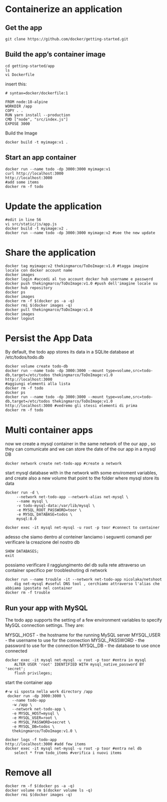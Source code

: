 # Containerize an application
## Get the app
```shell
git clone https://github.com/docker/getting-started.git
```
## Build the app’s container image
```shell
cd getting-started/app
ls
vi Dockerfile
```
insert this:
```shell
# syntax=docker/dockerfile:1
   
FROM node:18-alpine
WORKDIR /app
COPY . .
RUN yarn install --production
CMD ["node", "src/index.js"]
EXPOSE 3000
```
Build the Image
```shell
docker build -t myimage:v1 .
```
## Start an app container
```shell
docker run --name todo -dp 3000:3000 myimage:v1
curl http://localhost:3000
http://localhost:3000
#add some items
docker rm -f todo
```
# Update the application
```shell
#edit in line 56
vi src/static/js/app.js
docker build -t myimage:v2 .
docker run --name todo -dp 3000:3000 myimage:v2 #see the new update
```
# Share the application
```shell
docker tag myimage:v2 thekingmarco/ToDoImage:v1.0 #tagga imagine locale con docker account name
docker images
docker login #accedi al tuo account docker hub username e password
docker push thekingmarco/ToDoImage:v1.0 #push dell'imagine locale su docker hub repository
docker ps
docker images
docker rm -f $(docker ps -a -q)
docker rmi $(docker images -q)
docker pull thekingmarco/ToDoImage:v1.0
docker images
docker logout 
```
# Persist the App Data
By default, the todo app stores its data in a SQLite database at /etc/todos/todo.db
```shell
docker volume create todo-db
docker run --name todo -dp 3000:3000 --mount type=volume,src=todo-db,target=/etc/todos thekingmarco/ToDoImage:v1.0
http://localhost:3000 
#aggiungi elementi alla lista
docker rm -f todo
docker ps
docker run --name todo -dp 3000:3000 --mount type=volume,src=todo-db,target=/etc/todos thekingmarco/ToDoImage:v1.0
http://localhost:3000 #vedremo gli stessi elementi di prima
docker rm -f todo
```

# Multi container apps
now we create a mysql container in the same network of the our app , so they can comunicate and we can store the date of the our app in a mysql DB
```shell
docker network create net-todo-app #create a network
```
start mysql database with in the network with some enviroment variables, and create also a new volume that point to the folder where mysql store its data
```shell
docker run -d \
     --network net-todo-app --network-alias net-mysql \
     --name mysql \
     -v todo-mysql-data:/var/lib/mysql \
     -e MYSQL_ROOT_PASSWORD=toor \
     -e MYSQL_DATABASE=todos \
     mysql:8.0

docker exec -it mysql net-mysql -u root -p toor #connect to container
```
adesso che siamo dentro al conteiner lanciamo i seguwnti comandi per verificare la creazione del nostro db
```shell
SHOW DATABASES; 
exit
```
possiamo verificare il raggiungimento del db sulla rete attraverso un container specifico per troobleshoting di network
```shell
docker run --name trouble -it --network net-todo-app nicolaka/netshoot
    dig net-mysql #useful DNS tool , cerchiamo attraverso l'alias che abbiamo ipostato nel container
docker rm -f trouble
```
## Run your app with MySQL
The todo app supports the setting of a few environment variables to specify MySQL connection settings. They are:

MYSQL_HOST - the hostname for the running MySQL server
MYSQL_USER - the username to use for the connection
MYSQL_PASSWORD - the password to use for the connection
MYSQL_DB - the database to use once connected
```shell
docker exec -it mysql net-mysql -u root -p toor #entra in mysql
    ALTER USER 'root' IDENTIFIED WITH mysql_native_password BY 'secret';
    flush privileges;
```
start the container app
```shell
#-w si sposta nella work directory /app
 docker run -dp 3000:3000 \
   --name todo-app
   -w /app \
   --network net-todo-app \
   -e MYSQL_HOST=mysql \
   -e MYSQL_USER=root \
   -e MYSQL_PASSWORD=secret \
   -e MYSQL_DB=todos \
   thekingmarco/ToDoImage:v1.0 \

docker logs -f todo-app
http://localhost:3000 #add few items
docker exec -it mysql net-mysql -u root -p toor #entra nel db
    select * from todo_items #verifica i nuovi items
```


# Remove all
```shell
docker rm -f $(docker ps -a -q)
docker volume rm $(docker volume ls -q)
docker rmi $(docker images -q)
```